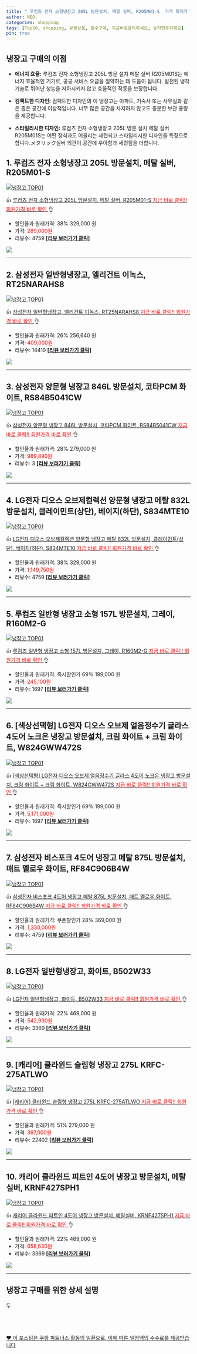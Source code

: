 ```yaml
---
title: " 루컴즈 전자 소형냉장고 205L 방문설치, 메탈 실버, R205M01-S  가격 최저가 할인가 냉장고 최저가 추천 제품 비교"
author: NEO.
categories: shopping
tags: [Top10, shopping, 유행상품, 필수구매, 지금바로클릭하세요, 놓치면후회해요]
pin: true
---
```

## 냉장고 구매의 이점
* **에너지 효율:** 루컴즈 전자 소형냉장고 205L 방문 설치 메탈 실버 R205M01S는 에너지 효율적인 기기로, 공공 서비스 요금을 절약하는 데 도움이 됩니다. 발전된 냉각 기술로 뛰어난 성능을 저하시키지 않고 효율적인 작동을 보장합니다.

* **컴팩트한 디자인:** 컴팩트한 디자인의 이 냉장고는 아파트, 기숙사 또는 사무실과 같은 좁은 공간에 이상적입니다. 너무 많은 공간을 차지하지 않고도 충분한 보관 용량을 제공합니다.

* **스타일리시한 디자인:** 루컴즈 전자 소형냉장고 205L 방문 설치 메탈 실버 R205M01S는 어떤 장식과도 어울리는 세련되고 스타일리시한 디자인을 특징으로 합니다.メタリック실버 외관이 공간에 우아함과 세련됨을 더합니다.

   

## 1.  루컴즈 전자 소형냉장고 205L 방문설치, 메탈 실버, R205M01-S 

[![냉장고 TOP01](https://thumbnail7.coupangcdn.com/thumbnails/remote/490x490ex/image/retail/images/1115935695753976-d1866c97-ee6c-4e0a-80b7-157b26ececfa.jpg)](https://link.coupang.com/re/AFFSDP?lptag=AF3617701&subid=GithubCoopas&pageKey=6497397385&traceid=V0-153&itemId=14289629166&vendorItemId=81534557833)


👍 [ 루컴즈 전자 소형냉장고 205L 방문설치, 메탈 실버, R205M01-S  <font color=red> 지금 바로 클릭!! 회원가격 바로 확인 </font> ](https://link.coupang.com/re/AFFSDP?lptag=AF3617701&subid=GithubCoopas&pageKey=6497397385&traceid=V0-153&itemId=14289629166&vendorItemId=81534557833) 👌 


- 할인율과 원래가격: 38%  329,000   원
- 가격: <span style='color:red'>289,000원</span>
- 리뷰수: 4759  [**[리뷰 보러가기 클릭]**](https://link.coupang.com/re/AFFSDP?lptag=AF3617701&subid=GithubCoopas&pageKey=6497397385&traceid=V0-153&itemId=14289629166&vendorItemId=81534557833)

[![](/discount_price.png)](https://link.coupang.com/re/AFFSDP?lptag=AF3617701&subid=GithubCoopas&pageKey=6497397385&traceid=V0-153&itemId=14289629166&vendorItemId=81534557833)

---


   

## 2.  삼성전자 일반형냉장고, 엘리건트 이녹스, RT25NARAHS8 

[![냉장고 TOP01](https://thumbnail7.coupangcdn.com/thumbnails/remote/490x490ex/image/retail/images/2977146600423342-555e8fda-175e-494d-bf7a-d2a8fced243c.jpg)](https://link.coupang.com/re/AFFSDP?lptag=AF3617701&subid=GithubCoopas&pageKey=6126133379&traceid=V0-153&itemId=20066757565&vendorItemId=4314073109)


👍 [ 삼성전자 일반형냉장고, 엘리건트 이녹스, RT25NARAHS8  <font color=red> 지금 바로 클릭!! 회원가격 바로 확인 </font> ](https://link.coupang.com/re/AFFSDP?lptag=AF3617701&subid=GithubCoopas&pageKey=6126133379&traceid=V0-153&itemId=20066757565&vendorItemId=4314073109) 👌 


- 할인율과 원래가격: 26%  256,640   원
- 가격: <span style='color:red'>409,000원</span>
- 리뷰수: 14419  [**[리뷰 보러가기 클릭]**](https://link.coupang.com/re/AFFSDP?lptag=AF3617701&subid=GithubCoopas&pageKey=6126133379&traceid=V0-153&itemId=20066757565&vendorItemId=4314073109)

[![](/discount_price.png)](https://link.coupang.com/re/AFFSDP?lptag=AF3617701&subid=GithubCoopas&pageKey=6126133379&traceid=V0-153&itemId=20066757565&vendorItemId=4314073109)

---


   

## 3.  삼성전자 양문형 냉장고 846L 방문설치, 코타PCM 화이트, RS84B5041CW 

[![냉장고 TOP01](https://thumbnail8.coupangcdn.com/thumbnails/remote/490x490ex/image/retail/images/2022/09/19/16/9/8633cbca-8825-4520-8eeb-a746c88b5c6e.jpg)](https://link.coupang.com/re/AFFSDP?lptag=AF3617701&subid=GithubCoopas&pageKey=7829805919&traceid=V0-153&itemId=21292809014&vendorItemId=83175326588)


👍 [ 삼성전자 양문형 냉장고 846L 방문설치, 코타PCM 화이트, RS84B5041CW  <font color=red> 지금 바로 클릭!! 회원가격 바로 확인 </font> ](https://link.coupang.com/re/AFFSDP?lptag=AF3617701&subid=GithubCoopas&pageKey=7829805919&traceid=V0-153&itemId=21292809014&vendorItemId=83175326588) 👌 


- 할인율과 원래가격: 28%  279,000   원
- 가격: <span style='color:red'>989,890원</span>
- 리뷰수: 3  [**[리뷰 보러가기 클릭]**](https://link.coupang.com/re/AFFSDP?lptag=AF3617701&subid=GithubCoopas&pageKey=7829805919&traceid=V0-153&itemId=21292809014&vendorItemId=83175326588)

[![](/discount_price.png)](https://link.coupang.com/re/AFFSDP?lptag=AF3617701&subid=GithubCoopas&pageKey=7829805919&traceid=V0-153&itemId=21292809014&vendorItemId=83175326588)

---


   

## 4.  LG전자 디오스 오브제컬렉션 양문형 냉장고 메탈 832L 방문설치, 클레이민트(상단), 베이지(하단), S834MTE10 

[![냉장고 TOP01](https://thumbnail8.coupangcdn.com/thumbnails/remote/490x490ex/image/retail/images/8669306391979113-e6b15035-a2ee-42d4-9c79-fb0bcfc963a1.jpg)](https://link.coupang.com/re/AFFSDP?lptag=AF3617701&subid=GithubCoopas&pageKey=6570628473&traceid=V0-153&itemId=14747658241&vendorItemId=81988059786)


👍 [ LG전자 디오스 오브제컬렉션 양문형 냉장고 메탈 832L 방문설치, 클레이민트(상단), 베이지(하단), S834MTE10  <font color=red> 지금 바로 클릭!! 회원가격 바로 확인 </font> ](https://link.coupang.com/re/AFFSDP?lptag=AF3617701&subid=GithubCoopas&pageKey=6570628473&traceid=V0-153&itemId=14747658241&vendorItemId=81988059786) 👌 


- 할인율과 원래가격: 38%  329,000   원
- 가격: <span style='color:red'>1,149,750원</span>
- 리뷰수: 4759  [**[리뷰 보러가기 클릭]**](https://link.coupang.com/re/AFFSDP?lptag=AF3617701&subid=GithubCoopas&pageKey=6570628473&traceid=V0-153&itemId=14747658241&vendorItemId=81988059786)

[![](/discount_price.png)](https://link.coupang.com/re/AFFSDP?lptag=AF3617701&subid=GithubCoopas&pageKey=6570628473&traceid=V0-153&itemId=14747658241&vendorItemId=81988059786)

---


   

## 5.  루컴즈 일반형 냉장고 소형 157L 방문설치, 그레이, R160M2-G 

[![냉장고 TOP01](https://thumbnail6.coupangcdn.com/thumbnails/remote/490x490ex/image/retail/images/1116204808741145-8c530854-0729-4236-a790-c45202ecac8e.jpg)](https://link.coupang.com/re/AFFSDP?lptag=AF3617701&subid=GithubCoopas&pageKey=6497397386&traceid=V0-153&itemId=14289629167&vendorItemId=81534557827)


👍 [ 루컴즈 일반형 냉장고 소형 157L 방문설치, 그레이, R160M2-G  <font color=red> 지금 바로 클릭!! 회원가격 바로 확인 </font> ](https://link.coupang.com/re/AFFSDP?lptag=AF3617701&subid=GithubCoopas&pageKey=6497397386&traceid=V0-153&itemId=14289629167&vendorItemId=81534557827) 👌 


- 할인율과 원래가격: 즉시할인가 69%  199,000   원
- 가격: <span style='color:red'>245,100원</span>
- 리뷰수: 1697  [**[리뷰 보러가기 클릭]**](https://link.coupang.com/re/AFFSDP?lptag=AF3617701&subid=GithubCoopas&pageKey=6497397386&traceid=V0-153&itemId=14289629167&vendorItemId=81534557827)

[![](/discount_price.png)](https://link.coupang.com/re/AFFSDP?lptag=AF3617701&subid=GithubCoopas&pageKey=6497397386&traceid=V0-153&itemId=14289629167&vendorItemId=81534557827)

---


   

## 6.  [색상선택형] LG전자 디오스 오브제 얼음정수기 글라스 4도어 노크온 냉장고 방문설치, 크림 화이트 + 크림 화이트, W824GWW472S 

[![냉장고 TOP01](https://thumbnail9.coupangcdn.com/thumbnails/remote/490x490ex/image/retail/images/2023/07/24/11/2/f9ca6ec0-71f8-4b8b-8667-57c604e635a8.jpg)](https://link.coupang.com/re/AFFSDP?lptag=AF3617701&subid=GithubCoopas&pageKey=7485314739&traceid=V0-153&itemId=19562477428&vendorItemId=86670463034)


👍 [ [색상선택형] LG전자 디오스 오브제 얼음정수기 글라스 4도어 노크온 냉장고 방문설치, 크림 화이트 + 크림 화이트, W824GWW472S  <font color=red> 지금 바로 클릭!! 회원가격 바로 확인 </font> ](https://link.coupang.com/re/AFFSDP?lptag=AF3617701&subid=GithubCoopas&pageKey=7485314739&traceid=V0-153&itemId=19562477428&vendorItemId=86670463034) 👌 


- 할인율과 원래가격: 즉시할인가 69%  199,000   원
- 가격: <span style='color:red'>5,171,000원</span>
- 리뷰수: 1697  [**[리뷰 보러가기 클릭]**](https://link.coupang.com/re/AFFSDP?lptag=AF3617701&subid=GithubCoopas&pageKey=7485314739&traceid=V0-153&itemId=19562477428&vendorItemId=86670463034)

[![](/discount_price.png)](https://link.coupang.com/re/AFFSDP?lptag=AF3617701&subid=GithubCoopas&pageKey=7485314739&traceid=V0-153&itemId=19562477428&vendorItemId=86670463034)

---


   

## 7.  삼성전자 비스포크 4도어 냉장고 메탈 875L 방문설치, 매트 멜로우 화이트, RF84C906B4W 

[![냉장고 TOP01](https://thumbnail7.coupangcdn.com/thumbnails/remote/490x490ex/image/rs_quotation_api/dxdduprr/2cb3b7b44b914b19ab2cb94373ba90b8.jpg)](https://link.coupang.com/re/AFFSDP?lptag=AF3617701&subid=GithubCoopas&pageKey=7290503783&traceid=V0-153&itemId=18632424407&vendorItemId=85767697754)


👍 [ 삼성전자 비스포크 4도어 냉장고 메탈 875L 방문설치, 매트 멜로우 화이트, RF84C906B4W  <font color=red> 지금 바로 클릭!! 회원가격 바로 확인 </font> ](https://link.coupang.com/re/AFFSDP?lptag=AF3617701&subid=GithubCoopas&pageKey=7290503783&traceid=V0-153&itemId=18632424407&vendorItemId=85767697754) 👌 


- 할인율과 원래가격: 쿠폰할인가 28%  369,000   원
- 가격: <span style='color:red'>1,330,000원</span>
- 리뷰수: 4759  [**[리뷰 보러가기 클릭]**](https://link.coupang.com/re/AFFSDP?lptag=AF3617701&subid=GithubCoopas&pageKey=7290503783&traceid=V0-153&itemId=18632424407&vendorItemId=85767697754)

[![](/discount_price.png)](https://link.coupang.com/re/AFFSDP?lptag=AF3617701&subid=GithubCoopas&pageKey=7290503783&traceid=V0-153&itemId=18632424407&vendorItemId=85767697754)

---


   

## 8.  LG전자 일반형냉장고, 화이트, B502W33 

[![냉장고 TOP01](https://thumbnail7.coupangcdn.com/thumbnails/remote/490x490ex/image/retail/images/3034654163273825-12d58ad8-0cbf-4835-82e0-6b1a1fdf3aff.jpg)](https://link.coupang.com/re/AFFSDP?lptag=AF3617701&subid=GithubCoopas&pageKey=6825396895&traceid=V0-153&itemId=16189588087&vendorItemId=83384767715)


👍 [ LG전자 일반형냉장고, 화이트, B502W33  <font color=red> 지금 바로 클릭!! 회원가격 바로 확인 </font> ](https://link.coupang.com/re/AFFSDP?lptag=AF3617701&subid=GithubCoopas&pageKey=6825396895&traceid=V0-153&itemId=16189588087&vendorItemId=83384767715) 👌 


- 할인율과 원래가격: 22%  469,000   원
- 가격: <span style='color:red'>542,930원</span>
- 리뷰수: 3369  [**[리뷰 보러가기 클릭]**](https://link.coupang.com/re/AFFSDP?lptag=AF3617701&subid=GithubCoopas&pageKey=6825396895&traceid=V0-153&itemId=16189588087&vendorItemId=83384767715)

[![](/discount_price.png)](https://link.coupang.com/re/AFFSDP?lptag=AF3617701&subid=GithubCoopas&pageKey=6825396895&traceid=V0-153&itemId=16189588087&vendorItemId=83384767715)

---


   

## 9.  [캐리어] 클라윈드 슬림형 냉장고 275L KRFC-275ATLWO 

[![냉장고 TOP01](https://thumbnail9.coupangcdn.com/thumbnails/remote/490x490ex/image/vendor_inventory/f959/3b84252424c9b96f01952be309173f143ef2f066176de6467cb7f2602f42.jpg)](https://link.coupang.com/re/AFFSDP?lptag=AF3617701&subid=GithubCoopas&pageKey=7370759630&traceid=V0-153&itemId=19012724541&vendorItemId=86137362182)


👍 [ [캐리어] 클라윈드 슬림형 냉장고 275L KRFC-275ATLWO  <font color=red> 지금 바로 클릭!! 회원가격 바로 확인 </font> ](https://link.coupang.com/re/AFFSDP?lptag=AF3617701&subid=GithubCoopas&pageKey=7370759630&traceid=V0-153&itemId=19012724541&vendorItemId=86137362182) 👌 


- 할인율과 원래가격: 51%  279,000   원
- 가격: <span style='color:red'>397,000원</span>
- 리뷰수: 22402  [**[리뷰 보러가기 클릭]**](https://link.coupang.com/re/AFFSDP?lptag=AF3617701&subid=GithubCoopas&pageKey=7370759630&traceid=V0-153&itemId=19012724541&vendorItemId=86137362182)

[![](/discount_price.png)](https://link.coupang.com/re/AFFSDP?lptag=AF3617701&subid=GithubCoopas&pageKey=7370759630&traceid=V0-153&itemId=19012724541&vendorItemId=86137362182)

---


   

## 10.  캐리어 클라윈드 피트인 4도어 냉장고 방문설치, 메탈실버, KRNF427SPH1 

[![냉장고 TOP01](https://thumbnail10.coupangcdn.com/thumbnails/remote/490x490ex/image/retail/images/4218787853820149-59ff877f-e28e-4766-a54a-5cde6d71d734.jpg)](https://link.coupang.com/re/AFFSDP?lptag=AF3617701&subid=GithubCoopas&pageKey=6746043684&traceid=V0-153&itemId=15762165520&vendorItemId=82975602749)


👍 [ 캐리어 클라윈드 피트인 4도어 냉장고 방문설치, 메탈실버, KRNF427SPH1  <font color=red> 지금 바로 클릭!! 회원가격 바로 확인 </font> ](https://link.coupang.com/re/AFFSDP?lptag=AF3617701&subid=GithubCoopas&pageKey=6746043684&traceid=V0-153&itemId=15762165520&vendorItemId=82975602749) 👌 


- 할인율과 원래가격: 22%  469,000   원
- 가격: <span style='color:red'>658,630원</span>
- 리뷰수: 3369  [**[리뷰 보러가기 클릭]**](https://link.coupang.com/re/AFFSDP?lptag=AF3617701&subid=GithubCoopas&pageKey=6746043684&traceid=V0-153&itemId=15762165520&vendorItemId=82975602749)

[![](/discount_price.png)](https://link.coupang.com/re/AFFSDP?lptag=AF3617701&subid=GithubCoopas&pageKey=6746043684&traceid=V0-153&itemId=15762165520&vendorItemId=82975602749)

---
## 냉장고 구매를 위한 상세 설명
두<br><br><br><br><br> [ ❤  이 포스팅은 쿠팡 파트너스 활동의 일환으로, 이에 따른 일정액의 수수료를 제공받습니다](https://link.coupang.com/a/bcEFyh)